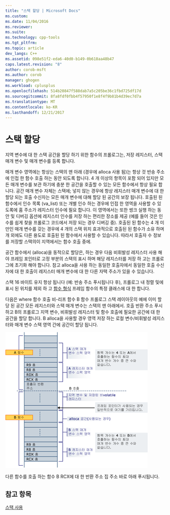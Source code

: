 ```yaml
---
title: "스택 할당 | Microsoft Docs"
ms.custom: 
ms.date: 11/04/2016
ms.reviewer: 
ms.suite: 
ms.technology: cpp-tools
ms.tgt_pltfrm: 
ms.topic: article
dev_langs: C++
ms.assetid: 098e51f2-eda6-40d0-b149-0b618aa48b47
caps.latest.revision: "8"
author: corob-msft
ms.author: corob
manager: ghogen
ms.workload: cplusplus
ms.openlocfilehash: 514b20847f588dab7a5c205be36c1fbd725df17d
ms.sourcegitcommit: 8fa8fdf0fbb4f57950f1e8f4f9b81b4d39ec7d7a
ms.translationtype: MT
ms.contentlocale: ko-KR
ms.lasthandoff: 12/21/2017
---
```

# <a name="stack-allocation"></a>스택 할당
지역 변수에 대 한 스택 공간을 할당 하기 위한 함수의 프롤로그는, 저장 레지스터, 스택 매개 변수 및 매개 변수를 등록 합니다.  
  
 매개 변수 영역에는 항상는 스택의 맨 아래 (경우에 alloca 사용 됨)는 항상 것 반송 주소에 인접 한 함수 호출 하는 동안 되도록 합니다. 4 개 이상의 항목이 포함 되어 있지만 모든 매개 변수를 보관 하기에 충분 한 공간을 호출할 수 있는 모든 함수에서 항상 필요 합니다. 공간 매개 변수 자체는 스택에; 넣지 않는 경우에 항상 레지스터 매개 변수에 대 한 할당 되는 호출 수신자는 모든 매개 변수에 대해 할당 된 공간의 보장 됩니다. 호출된 된 함수에서 인수 목록 (va_list) 또는 개별 인수 하는 경우에 인접 한 영역을 사용할 수 있도록에 홈 주소가 레지스터 인수에 필요 합니다. 이 영역에서는 또한 썽크 실행 하는 동안 및 디버깅 옵션에 레지스터 인수를 저장 하는 편리한 장소를 제공 (예를 들어 것은 인수를 쉽게 찾을 프롤로그 코드에서 저장 되는 경우 디버깅 중). 호출된 된 함수는 4 개 미만인 매개 변수를 갖는 경우에 4 개의 스택 위치 효과적으로 호출된 된 함수가 소유 하며 개 외에도 다른 용도로 호출된 된 함수에서 사용할 수 있습니다.  따라서 호출자 수 정보를 저장할 스택의이 지역에서는 함수 호출 중에.  
  
 공간 함수에서 (alloca)을 동적으로 할당은, 하는 경우 다음 비휘발성 레지스터 사용 해야 프레임 포인터로 고정 부분의 스택의 표시 하며 해당 레지스터를 저장 하 고는 프롤로그에 초기화 해야 합니다. 참고 alloca을 사용 하는 동일한 호출자에서 동일한 호출 수신자에 대 한 호출이 레지스터 매개 변수에 대 한 다른 자택 주소가 있을 수 있습니다.  
  
 스택 16 바이트 유지 항상 됩니다 (예: 반송 주소 푸시됩니다 후), 프롤로그 내 정렬 및에 표시 된 위치를 제외 하 고 [함수 형식](../build/function-types.md) 프레임 함수의 특정 클래스에 대 한 합니다.  
  
 다음은 where 함수 호출 비-리프 함수 B 함수 프롤로그 스택 레이아웃의 예에 이미 할당 된 공간 모든 레지스터와 스택 매개 변수는 스택의 맨 아래에서. 호출 반환 주소 푸시하고 B의 프롤로그 지역 변수, 비휘발성 레지스터 및 함수 호출에 필요한 공간에 대 한 공간을 할당 합니다. B alloca을 사용할 경우 영역 저장 하는 로컬 변수/비휘발성 레지스터와 매개 변수 스택 영역 간에 공간이 할당 됩니다.  
  
 ![AMD 변환 예제](../build/media/vcamd_conv_ex_5.png "vcAmd_conv_ex_5")  
  
 다른 함수를 호출 하는 함수 B RCX에 대 한 반환 주소 집 주소 바로 아래 푸시됩니다.  
  
## <a name="see-also"></a>참고 항목  
 [스택 사용](../build/stack-usage.md)